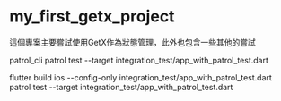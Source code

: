 # my_first_getx_project

這個專案主要嘗試使用GetX作為狀態管理，此外也包含一些其他的嘗試


patrol_cli
patrol test --target integration_test/app_with_patrol_test.dart

flutter build ios --config-only integration_test/app_with_patrol_test.dart
patrol test --target integration_test/app_with_patrol_test.dart

